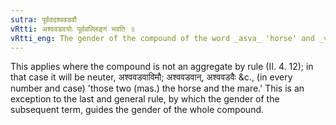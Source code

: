 ```yaml
---
sutra: पूर्ववदश्ववडवौ
vRtti: अश्ववडवयोः पूर्ववल्लिङ्गं भवति ॥
vRtti_eng: The gender of the compound of the word _asva_ 'horse' and _vadava_ 'a mare,' is like that of the first word in it.
---
```

This applies where the compound is not an aggregate by rule (II. 4. 12); in that case it will be neuter, अश्ववडवाविमौ; अश्ववडवान्, अश्ववडवैः &c., (in every number and case) 'those two (mas.) the horse and the mare.' This is an exception to the last and general rule, by which the gender of the subsequent term, guides the gender of the whole compound.
